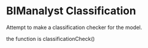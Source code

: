 # BIManalyst Classification

Attempt to make a classification checker for the model.

the function is classificationCheck()
